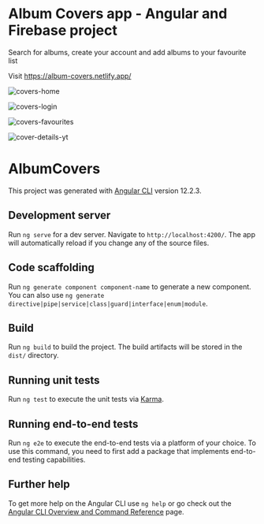 # Album Covers app - Angular and Firebase project

Search for albums, create your account and add albums to your favourite list

Visit https://album-covers.netlify.app/

![covers-home](https://user-images.githubusercontent.com/48182445/136948562-b23b7e0d-f6d7-4d02-a405-80bceb8809f0.png)

![covers-login](https://user-images.githubusercontent.com/48182445/136948607-7994ef3d-186b-435b-be69-f211878c53ae.png)

![covers-favourites](https://user-images.githubusercontent.com/48182445/136948699-a0c6c2d0-c952-4957-ad15-e8765638fa74.png)

![cover-details-yt](https://user-images.githubusercontent.com/48182445/136951658-569d1004-5c76-4305-9473-94a382ad0090.png)


# AlbumCovers

This project was generated with [Angular CLI](https://github.com/angular/angular-cli) version 12.2.3.

## Development server

Run `ng serve` for a dev server. Navigate to `http://localhost:4200/`. The app will automatically reload if you change any of the source files.

## Code scaffolding

Run `ng generate component component-name` to generate a new component. You can also use `ng generate directive|pipe|service|class|guard|interface|enum|module`.

## Build

Run `ng build` to build the project. The build artifacts will be stored in the `dist/` directory.

## Running unit tests

Run `ng test` to execute the unit tests via [Karma](https://karma-runner.github.io).

## Running end-to-end tests

Run `ng e2e` to execute the end-to-end tests via a platform of your choice. To use this command, you need to first add a package that implements end-to-end testing capabilities.

## Further help

To get more help on the Angular CLI use `ng help` or go check out the [Angular CLI Overview and Command Reference](https://angular.io/cli) page.
